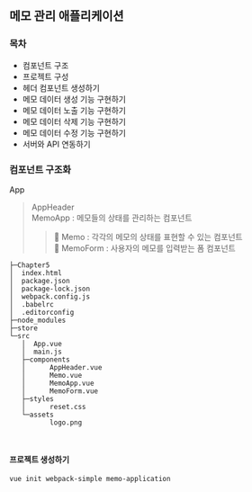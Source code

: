 ## 메모 관리 애플리케이션

### 목차

- 컴포넌트 구조
- 프로젝트 구성
- 헤더 컴포넌트 생성하기
- 메모 데이터 생성 기능 구현하기
- 메모 데이터 노출 기능 구현하기
- 메모 데이터 삭제 기능 구현하기
- 메모 데이터 수정 기능 구현하기
- 서버와 API 연동하기
  <br>

### 컴포넌트 구조화

App

> AppHeader <br>
> MemoApp : 메모들의 상태를 관리하는 컴포넌트
>
> > 📄 Memo : 각각의 메모의 상태를 표현할 수 있는 컴포넌트 <br>
> > 📄 MemoForm : 사용자의 메모를 입력받는 폼 컴포넌트
> > <br>

```
├─Chapter5
│  index.html
│  package.json
│  package-lock.json
│  webpack.config.js
│  .babelrc
│  .editorconfig
├─node_modules
├─store
└─src
   │  App.vue
   │  main.js
   ├─components
   │      AppHeader.vue
   │      Memo.vue
   │      MemoApp.vue
   │      MemoForm.vue
   ├─styles
   │      reset.css
   └─assets
          logo.png



```

#### 프로젝트 생성하기

```bash
vue init webpack-simple memo-application
```
